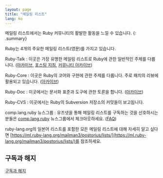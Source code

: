 ```yaml
---
layout: page
title: "메일링 리스트"
lang: ko
---
```


메일링 리스트에서는 Ruby 커뮤니티의 활발한 활동을 느낄 수 있습니다.
{: .summary}

Ruby는 4개의 주요한 메일링 리스트(영문)를 가지고 있습니다.

Ruby-Talk
: 이곳은 가장 유명한 메일링 리스트로 Ruby에 관한 일반적인 주제를 다룹니다.
  ([아카이브][3], [포스팅 지침][guidelines], [커뮤니티 아카이브][rubytalk])

Ruby-Core
: 이곳은 Ruby의 코어와 구현에 관한 주제를 다룹니다. 주로 패치의 리뷰에
  활용되고 있습니다. ([아카이브][4])

Ruby-Doc
: 이곳에서는 문서화 표준과 도구에 관한 토론을 합니다. ([아카이브][5])

Ruby-CVS
: 이곳에서는 Ruby의 Subversion 저장소의 커밋들이 보고됩니다.

comp.lang.ruby 뉴스그룹
: 유즈넷을 통해 메일링 리스트를 구독하는 것을 선호하시는 분들은
  [comp.lang.ruby](news:comp.lang.ruby) 뉴스그룹에서 체크아웃하세요. ([FAQ][clrFAQ])

ruby-lang.org의 일본어 리스트를 포함한 모든 메일링 리스트에 대해 자세히 알고
싶다면 [https://ml.ruby-lang.org/mailman3/postorius/lists/](https://ml.ruby-lang.org/mailman3/postorius/lists/)를 참조하세요.

## 구독과 해지

[구독과 해지](https://ml.ruby-lang.org/mailman3/postorius/lists/)



[guidelines]: /en/community/mailing-lists/ruby-talk-guidelines/
[clrFAQ]: http://rubyhacker.com/clrFAQ.html
[3]: https://ml.ruby-lang.org/mailman3/hyperkitty/list/ruby-talk@ml.ruby-lang.org/
[4]: https://ml.ruby-lang.org/mailman3/hyperkitty/list/ruby-core@ml.ruby-lang.org/
[5]: https://ml.ruby-lang.org/mailman3/hyperkitty/list/ruby-doc@ml.ruby-lang.org/
[rubytalk]: https://rubytalk.org/
